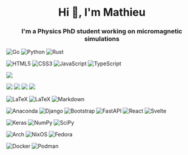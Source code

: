 <h1 align="center">Hi 👋, I'm Mathieu</h1>
<h3 align="center">I'm a Physics PhD student working on micromagnetic simulations</h3>

![Go](https://img.shields.io/badge/go-%2300ADD8.svg?style=for-the-badge&logo=go&logoColor=white)
![Python](https://img.shields.io/badge/python-3670A0?style=for-the-badge&logo=python&logoColor=ffdd54)
![Rust](https://img.shields.io/badge/rust-%23000000.svg?style=for-the-badge&logo=rust&logoColor=white)

![HTML5](https://img.shields.io/badge/html5-%23E34F26.svg?style=for-the-badge&logo=html5&logoColor=white)
![CSS3](https://img.shields.io/badge/css3-%231572B6.svg?style=for-the-badge&logo=css3&logoColor=white)
![JavaScript](https://img.shields.io/badge/javascript-%23323330.svg?style=for-the-badge&logo=javascript&logoColor=%23F7DF1E)
![TypeScript](https://img.shields.io/badge/typescript-%23007ACC.svg?style=for-the-badge&logo=typescript&logoColor=white)

![](https://img.shields.io/badge/blender-%23F5792A.svg?style=for-the-badge&logo=blender&logoColor=white)

![](https://img.shields.io/badge/Visual_Studio_Code-0078D4?style=for-the-badge&logo=visual%20studio%20code&logoColor=white)
![](https://img.shields.io/badge/alacritty-F46D01?style=for-the-badge&logo=alacritty&logoColor=white)
![](https://img.shields.io/badge/starship-DD0B78?style=for-the-badge&logo=starship&logoColor=white)
![](https://img.shields.io/badge/Brave-FF1B2D?style=for-the-badge&logo=Brave&logoColor=white)

![LaTeX](https://img.shields.io/badge/latex-%23008080.svg?style=for-the-badge&logo=latex&logoColor=white)
![LaTeX](https://img.shields.io/badge/typst-%23002080.svg?style=for-the-badge&logo=typst&logoColor=white)
![Markdown](https://img.shields.io/badge/markdown-%23000000.svg?style=for-the-badge&logo=markdown&logoColor=white)

![Anaconda](https://img.shields.io/badge/Anaconda-%2344A833.svg?style=for-the-badge&logo=anaconda&logoColor=white)
![Django](https://img.shields.io/badge/django-%23092E20.svg?style=for-the-badge&logo=django&logoColor=white)
![Bootstrap](https://img.shields.io/badge/bootstrap-%23563D7C.svg?style=for-the-badge&logo=bootstrap&logoColor=white)
![FastAPI](https://img.shields.io/badge/FastAPI-005571?style=for-the-badge&logo=fastapi)
![React](https://img.shields.io/badge/react-%2320232a.svg?style=for-the-badge&logo=react&logoColor=%2361DAFB)
![Svelte](https://img.shields.io/badge/svelte-%23f1413d.svg?style=for-the-badge&logo=svelte&logoColor=white)

![Keras](https://img.shields.io/badge/Keras-%23D00000.svg?style=for-the-badge&logo=Keras&logoColor=white)
![NumPy](https://img.shields.io/badge/numpy-%23013243.svg?style=for-the-badge&logo=numpy&logoColor=white)
![SciPy](https://img.shields.io/badge/SciPy-%230C55A5.svg?style=for-the-badge&logo=scipy&logoColor=%white)

![Arch](https://img.shields.io/badge/Arch%20Linux-1793D1?logo=arch-linux&logoColor=fff&style=for-the-badge)
![NixOS](https://img.shields.io/badge/NixOS-5277C3?style=for-the-badge&logo=nixos&logoColor=white)
![Fedora](https://img.shields.io/badge/Fedora-294172?style=for-the-badge&logo=fedora&logoColor=white)


![Docker](https://img.shields.io/badge/docker-%230db7ed.svg?style=for-the-badge&logo=docker&logoColor=white)
![Podman](https://img.shields.io/badge/podman-%230db7ed.svg?style=for-the-badge&logo=podman&logoColor=white)
